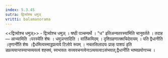 ```yaml
---
index: 5.3.45
sutra: द्वित्र्योश्च धमुञ्
vritti: balamanorama
---
```


<<द्वित्र्योश्च धमुञ्>> - द्वित्र्योश्च धमुञ् । षष्ठी पञ्चम्यर्थे । "ध" इतिअन्यतरस्या॑मिति चानुवर्तते । तदाह — आभ्यामिति ।परस्ये॑ति शेषः । धमुञन्तादिति । वार्तिकमिदम् । दृशिग्रहणात्क्वचिदेवायम् । पति द्वैधानीति ।तृणानी॑ति शेषः ।द्वैध॑मित्यस्माड्डप्रत्यये टिलोपे रूपम् । नचतसिलादयः प्राक् पाशपः॑ इति डप्रत्ययान्तस्याप्यव्ययत्वं शह्क्यं, स्वभावतः सत्त्ववचनत्वेनाऽव्ययत्वाऽसंभवात्,द्वैधानी॑ति भाष्यप्रयोगाच्च । 